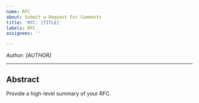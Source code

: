 ```yaml
---
name: RFC
about: Submit a Request For Comments
title: 'RFC: [TITLE]'
labels: RFC
assignees: ''

---
```


*Author: \[AUTHOR\]*  

---

## Abstract

Provide a high-level summary of your RFC.
